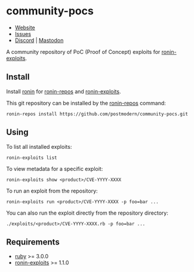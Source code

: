 # community-pocs

* [Website](https://ronin-rb.dev)
* [Issues](https://github.com/ronin-rb/scripts/issues)
* [Discord](https://discord.gg/6WAb3PsVX9) |
  [Mastodon](https://infosec.exchange/@ronin_rb)

A community repository of PoC (Proof of Concept) exploits for [ronin-exploits].

## Install

Install [ronin][install-ronin] for [ronin-repos] and [ronin-exploits].

This git repository can be installed by the [ronin-repos] command:

```shell
ronin-repos install https://github.com/postmodern/community-pocs.git
```

## Using

To list all installed exploits:

```shell
ronin-exploits list
```

To view metadata for a specific exploit:

```shell
ronin-exploits show <product>/CVE-YYYY-XXXX
```

To run an exploit from the repository:

```shell
ronin-exploits run <product>/CVE-YYYY-XXXX -p foo=bar ...
```

You can also run the exploit directly from the repository directory:

```shell
./exploits/<product>/CVE-YYYY-XXXX.rb -p foo=bar ...
```

## Requirements

* [ruby] >= 3.0.0
* [ronin-exploits] >= 1.1.0

[install-ronin]: https://ronin-rb.dev/install/
[ruby]: https://www.ruby-lang.org/
[ronin-repos]: https://github.com/ronin-rb/ronin-repos#readme
[ronin-exploits]: https://github.com/ronin-rb/ronin-exploits#readme
